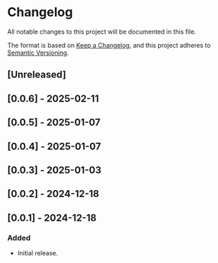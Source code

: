 # Changelog

All notable changes to this project will be documented in this file.

The format is based on [Keep a Changelog](https://keepachangelog.com/en/1.0.0/),
and this project adheres to [Semantic Versioning](https://semver.org/spec/v2.0.0.html).

## [Unreleased]

## [0.0.6] - 2025-02-11

## [0.0.5] - 2025-01-07

## [0.0.4] - 2025-01-07

## [0.0.3] - 2025-01-03

## [0.0.2] - 2024-12-18

## [0.0.1] - 2024-12-18

### Added
- Initial release.

